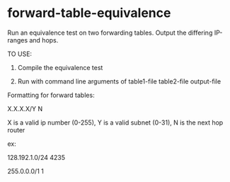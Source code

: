 forward-table-equivalence
=========================

Run an equivalence test on two forwarding tables. Output the differing IP-ranges and hops.

TO USE:

1. Compile the equivalence test

2. Run with command line arguments of table1-file table2-file output-file

Formatting for forward tables:

X.X.X.X/Y N

X is a valid ip number (0-255), Y is a valid subnet (0-31), N is the next hop router

ex:

128.192.1.0/24 4235

255.0.0.0/1 1
